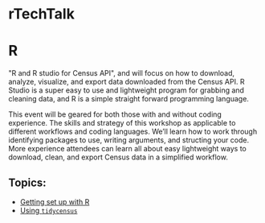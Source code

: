# rTechTalk

# R

"R and R studio for Census API", and will focus on how to download, analyze, visualize, and export data downloaded from the Census API. R Studio is a super easy to use and lightweight program for grabbing and cleaning data, and R is a simple straight forward programming language.

This event will be geared for both those with and without coding experience. The skills and strategy of this workshop as applicable to different workflows and coding languages. We’ll learn how to work through identifying packages to use, writing arguments, and structing your code. More experience attendees can learn all about easy lightweight ways to download, clean, and export Census data in a simplified workflow.

## Topics:

- [Getting set up with R](https://github.com/dvrpc/rTechTalk/blob/main/R/topics/setup.md)
- [Using `tidycensus`](https://github.com/dvrpc/rTechTalk/blob/main/R/topics/tidycensus.md)
